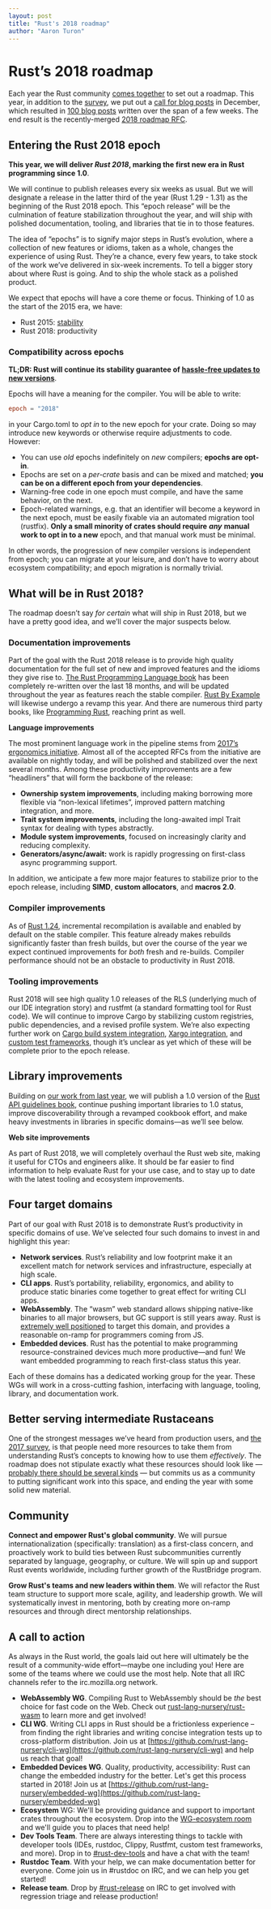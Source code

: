 ```yaml
---
layout: post
title: "Rust's 2018 roadmap"
author: "Aaron Turon"
---
```


# Rust’s 2018 roadmap

Each year the Rust community [comes together][roadmap-process] to set out a
roadmap. This year, in addition to the [survey], we put out
a [call for blog posts][blog-2018] in December, which resulted
in [100 blog posts][read-rust] written over the span of a few weeks. The end
result is the recently-merged [2018 roadmap RFC][rfc].

[roadmap-process]: https://github.com/rust-lang/rfcs/pull/1728
[survey]: https://blog.rust-lang.org/2017/09/05/Rust-2017-Survey-Results.html
[blog-2018]: https://blog.rust-lang.org/2018/01/03/new-years-rust-a-call-for-community-blogposts.html
[read-rust]: https://readrust.net/rust-2018/
[rfc]: https://github.com/rust-lang/rfcs/pull/2314

## Entering the Rust 2018 epoch

**This year, we will deliver _Rust 2018_, marking the first new era in Rust programming since 1.0**.

We will continue to publish releases every six weeks as usual. But we will
designate a release in the latter third of the year (Rust 1.29 - 1.31) as the
beginning of the Rust 2018 epoch. This “epoch release” will be the culmination
of feature stabilization throughout the year, and will ship with polished
documentation, tooling, and libraries that tie in to those features.

The idea of “epochs” is to signify major steps in Rust’s evolution, where a
collection of new features or idioms, taken as a whole, changes the experience
of using Rust. They’re a chance, every few years, to take stock of the work
we’ve delivered in six-week increments. To tell a bigger story about where Rust
is going. And to ship the whole stack as a polished product.

We expect that epochs will have a core theme or focus. Thinking of 1.0 as the
start of the 2015 era, we have:

-   Rust 2015: [stability](https://blog.rust-lang.org/2014/09/15/Rust-1.0.html)
-   Rust 2018: productivity

### Compatibility across epochs

**TL;DR: Rust will continue its stability guarantee
of [hassle-free updates to new versions][stability]**.

[stability]: https://blog.rust-lang.org/2014/10/30/Stability.html

Epochs will have a meaning for the compiler. You will be able to write:

```toml
epoch = "2018"
```

in your Cargo.toml to _opt in_ to the new epoch for your crate. Doing so may
introduce new keywords or otherwise require adjustments to code. However:

-   You can use _old_ epochs indefinitely on _new_ compilers; **epochs are
    opt-in**.
-   Epochs are set on a _per-crate_ basis and can be mixed and matched; **you
    can be on a different epoch from your dependencies**.
-   Warning-free code in one epoch must compile, and have the same behavior, on
    the next.
-   Epoch-related warnings, e.g. that an identifier will become a keyword in the
    next epoch, must be easily fixable via an automated migration tool
    (rustfix). **Only a small minority of crates should require** **_any_**
    **manual work to opt in to a new** epoch, and that manual work must be
    minimal.

In other words, the progression of new compiler versions is independent from
epoch; you can migrate at your leisure, and don’t have to worry about ecosystem
compatibility; and epoch migration is normally trivial.

## What will be in Rust 2018?

The roadmap doesn’t say _for certain_ what will ship in Rust 2018, but we have a
pretty good idea, and we’ll cover the major suspects below.

### Documentation improvements

Part of the goal with the Rust 2018 release is to provide high quality
documentation for the full set of new and improved features and the idioms they
give rise to. [The Rust Programming Language book][trpl] has been completely
re-written over the last 18 months, and will be updated throughout the year as
features reach the stable compiler. [Rust By Example] will likewise undergo a
revamp this year. And there are numerous third party books, like [Programming
Rust], reaching print as well.

[trpl]: https://doc.rust-lang.org/nightly/book/second-edition/
[Programming Rust]: https://www.google.com/search?q=programming+rust&ie=utf-8&oe=utf-8&client=firefox-b-1-ab
[Rust By Example]: https://rustbyexample.com/

**Language improvements**

The most prominent language work in the pipeline stems from [2017’s ergonomics
initiative]. Almost all of the accepted RFCs from the initiative are available
on nightly today, and will be polished and stabilized over the next several
months. Among these productivity improvements are a few “headliners” that will
form the backbone of the release:

[2017’s ergonomics initiative]: https://blog.rust-lang.org/2017/03/02/lang-ergonomics.html

-   **Ownership system improvements**, including making borrowing more flexible
    via “non-lexical lifetimes”, improved pattern matching integration, and
    more.
-   **Trait system improvements**, including the long-awaited impl Trait syntax
    for dealing with types abstractly.
-   **Module system improvements**, focused on increasingly clarity and reducing
    complexity.
-   **Generators/async/await:** work is rapidly progressing on first-class async
    programming support.

In addition, we anticipate a few more major features to stabilize prior to the
epoch release, including **SIMD**, **custom allocators**, and **macros 2.0**.

### Compiler improvements

As of [Rust 1.24](https://blog.rust-lang.org/2018/02/15/Rust-1.24.html),
incremental recompilation is available and enabled by default on the stable
compiler. This feature already makes rebuilds significantly faster than fresh
builds, but over the course of the year we expect continued improvements for
_both_ fresh and re-builds. Compiler performance should not be an obstacle to
productivity in Rust 2018.



### Tooling improvements

Rust 2018 will see high quality 1.0 releases of the RLS (underlying much of our
IDE integration story) and rustfmt (a standard formatting tool for Rust
code). We will continue to improve Cargo by stabilizing custom registries,
public dependencies, and a revised profile system. We’re also expecting further
work on [Cargo build system integration], [Xargo integration], and [custom test
frameworks], though it’s unclear as yet which of these will be complete prior to
the epoch release.

[Cargo build system integration]: https://github.com/rust-lang/rfcs/pull/2136
[Xargo integration]: https://github.com/japaric/xargo
[custom test frameworks]: https://github.com/rust-lang/rfcs/pull/2318

## Library improvements

Building on [our work from last year][blitz], we will publish a 1.0 version of
the [Rust API guidelines book], continue pushing important libraries to 1.0
status, improve discoverability through a revamped cookbook effort, and make
heavy investments in libraries in specific domains—as we’ll see below.

[blitz]: https://blog.rust-lang.org/2017/05/05/libz-blitz.html
[Rust API guidelines book]: https://github.com/rust-lang-nursery/api-guidelines

**Web site improvements**

As part of Rust 2018, we will completely overhaul the Rust web site, making it
useful for CTOs and engineers alike. It should be far easier to find information
to help evaluate Rust for your use case, and to stay up to date with the latest
tooling and ecosystem improvements.

## Four target domains

Part of our goal with Rust 2018 is to demonstrate Rust’s productivity in
specific domains of use. We’ve selected four such domains to invest in and
highlight this year:

- **Network services**. Rust’s reliability and low footprint make it an
  excellent match for network services and infrastructure, especially at high
  scale.
- **CLI apps**. Rust’s portability, reliability, ergonomics, and ability to
  produce static binaries come together to great effect for writing CLI apps.
- **WebAssembly**. The “wasm” web standard allows shipping native-like binaries
  to all major browsers, but GC support is still years away. Rust
  is [extremely well positioned](https://mgattozzi.com/rust-wasm) to target this
  domain, and provides a reasonable on-ramp for programmers coming from JS.
- **Embedded devices**. Rust has the potential to make programming
  resource-constrained devices much more productive—and fun! We want embedded
  programming to reach first-class status this year.

Each of these domains has a dedicated working group for the year. These WGs will
work in a cross-cutting fashion, interfacing with language, tooling, library,
and documentation work.

## Better serving intermediate Rustaceans

One of the strongest messages we’ve heard from production users, and [the 2017
survey], is that people need more resources to take them from understanding
Rust’s concepts to knowing how to use them _effectively_. The roadmap does not
stipulate exactly what these resources should look like
— [probably there should be several kinds][intermediate] — but commits us as a
community to putting significant work into this space, and ending the year with
some solid new material.

[the 2017 survey]: https://blog.rust-lang.org/2017/09/05/Rust-2017-Survey-Results.html
[intermediate]: https://quietmisdreavus.net/code/2018/01/10/not-a-layer-cake-analogy/

## Community

**Connect and empower Rust's global community**. We will pursue
internationalization (specifically: translation) as a first-class concern, and
proactively work to build ties between Rust subcommunities currently separated
by language, geography, or culture. We will spin up and support Rust events
worldwide, including further growth of the RustBridge program.

**Grow Rust's teams and new leaders within them**. We will refactor the Rust
team structure to support more scale, agility, and leadership growth. We will
systematically invest in mentoring, both by creating more on-ramp resources and
through direct mentorship relationships.

## A call to action

As always in the Rust world, the goals laid out here will ultimately be the
result of a community-wide effort—maybe one including you! Here are some of the
teams where we could use the most help. Note that all IRC channels refer to the
irc.mozilla.org network.

- **WebAssembly WG**. Compiling Rust to WebAssembly should be _the_ best choice for fast code on the Web. Check out [rust-lang-nursery/rust-wasm](https://github.com/rust-lang-nursery/rust-wasm) to learn more and get involved!
- **CLI WG**. Writing CLI apps in Rust should be a frictionless experience  – from finding the right libraries and writing concise integration tests up to cross-platform distribution. Join us at [https://github.com/rust-lang-nursery/cli-wg](https://github.com/rust-lang-nursery/cli-wg) and help us reach that goal!
- **Embedded Devices WG**. Quality, productivity, accessibility: Rust can change the embedded industry for the better. Let's get this process started in 2018! Join us at [https://github.com/rust-lang-nursery/embedded-wg](https://github.com/rust-lang-nursery/embedded-wg)
- **Ecosystem** WG: We'll be providing guidance and support to important crates throughout the ecosystem. Drop into the [WG-ecosystem room](https://gitter.im/rust-lang/WG-ecosystem) and we'll guide you to places that need help!
- **Dev Tools Team**. There are always interesting things to tackle with developer tools  (IDEs, rustdoc, Clippy, Rustfmt, custom test frameworks, and more). Drop in to [#rust-dev-tools](https://paper.dropbox.com/?q=%23rust-dev-tools) and have a chat with the team!
- **Rustdoc Team**. With your help, we can make documentation better for everyone. Come join us in #rustdoc on IRC, and we can help you get started!
- **Release team**. Drop by [#rust-release](https://paper.dropbox.com/?q=%23rust-release) on IRC to get involved with regression triage and release production!
